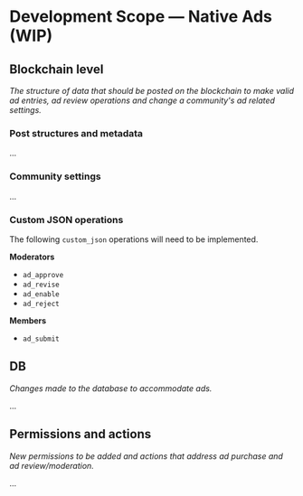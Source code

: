 # Development Scope — Native Ads (WIP)

## Blockchain level

*The structure of data that should be posted on the blockchain to make valid ad entries, ad review operations and change a community's ad related settings.*

### Post structures and metadata

...

### Community settings

...

### Custom JSON operations

The following `custom_json` operations will need to be implemented.

**Moderators**

- `ad_approve`
- `ad_revise`
- `ad_enable`
- `ad_reject`

**Members**

- `ad_submit`

## DB

*Changes made to the database to accommodate ads.*

...

## Permissions and actions

*New permissions to be added and actions that address ad purchase and ad review/moderation.*

...
